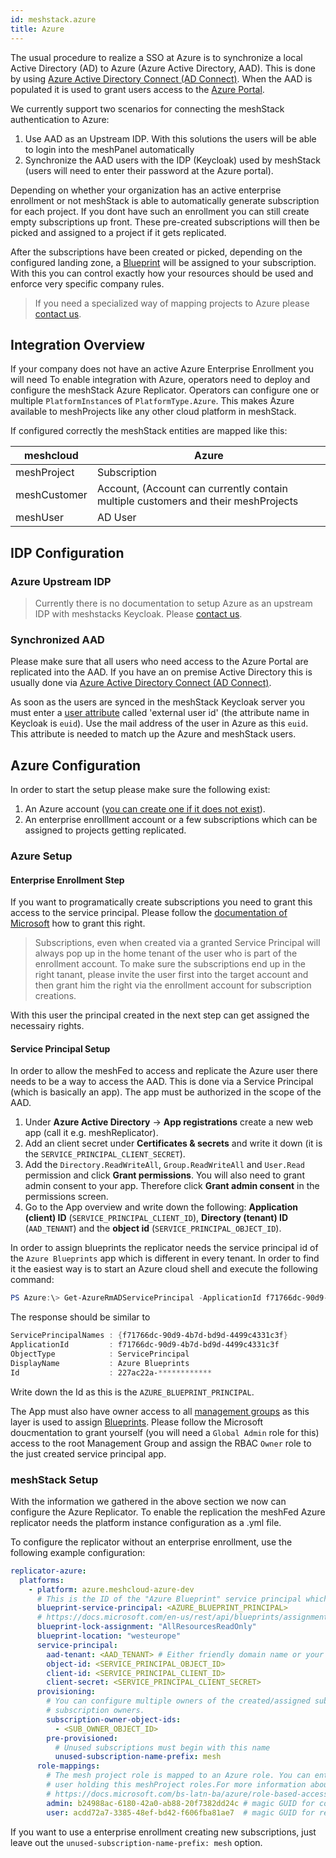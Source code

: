 ```yaml
---
id: meshstack.azure
title: Azure
---
```


The usual procedure to realize a SSO at Azure is to synchronize a local Active Directory (AD) to Azure (Azure Active Directory, AAD). This is done by using
[Azure Active Directory Connect (AD Connect)](https://docs.microsoft.com/en-us/azure/active-directory/hybrid/whatis-azure-ad-connect). When the AAD is populated it is used to grant
users access to the [Azure Portal](https://portal.azure.com).

We currently support two scenarios for connecting the meshStack authentication to Azure:

1. Use AAD as an Upstream IDP. With this solutions the users will be able to login into the meshPanel automatically
2. Synchronize the AAD users with the IDP (Keycloak) used by meshStack (users will need to enter their password at the Azure portal).

Depending on whether your organization has an active enterprise enrollment or not meshStack is able to automatically generate subscription for each project. If you dont have such an enrollment you can still create empty subscriptions up front. These pre-created subscriptions will then be picked and assigned to a project if it gets replicated.

After the subscriptions have been created or picked, depending on the configured landing zone, a [Blueprint](https://docs.microsoft.com/en-us/azure/governance/blueprints/overview) will be assigned to your subscription. With this you can control exactly how your resources should be used and enforce very specific company rules.

> If you need a specialized way of mapping projects to Azure please [contact us](mailto:support@meshcloud.io).

## Integration Overview

If your company does not have an active Azure Enterprise Enrollment you will need
To enable integration with Azure, operators need to deploy and configure the meshStack Azure Replicator. Operators can configure one or multiple `PlatformInstance`s of `PlatformType.Azure`. This makes Azure available to meshProjects like any other cloud platform in meshStack.

If configured correctly the meshStack entities are mapped like this:

| meshcloud    | Azure                                                                             |
| ------------ | --------------------------------------------------------------------------------- |
| meshProject  | Subscription                                                                      |
| meshCustomer | Account, (Account can currently contain multiple customers and their meshProjects |
| meshUser     | AD User                                                                           |

## IDP Configuration

### Azure Upstream IDP

> Currently there is no documentation to setup Azure as an upstream IDP with meshstacks Keycloak. Please [contact us](mailto:support@meshcloud.io).

### Synchronized AAD

Please make sure that all users who need access to the Azure Portal are replicated into the AAD. If you have an on premise Active Directory this is usually done via [Azure Active Directory Connect (AD Connect)](https://docs.microsoft.com/en-us/azure/active-directory/hybrid/whatis-azure-ad-connect).

As soon as the users are synced in the meshStack Keycloak server you must enter a [user attribute](https://www.keycloak.org/docs/latest/server_admin/index.html#user-attributes) called 'external user id' (the attribute name in Keycloak is `euid`). Use the mail address of the user in Azure as this `euid`. This attribute is needed to match up the Azure and meshStack users.

## Azure Configuration

In order to start the setup please make sure the following exist:

1. An Azure account ([you can create one if it does not exist](https://azure.microsoft.com/en-us/features/azure-portal/)).
2. An enterprise enrolllment account or a few subscriptions which can be assigned to projects getting replicated.

### Azure Setup

#### Enterprise Enrollment Step

If you want to programatically create subscriptions you need to grant this access to the service principal. Please follow the [documentation of Microsoft](https://docs.microsoft.com/en-us/azure/azure-resource-manager/grant-access-to-create-subscription) how to grant this right.

> Subscriptions, even when created via a granted Service Principal will always pop up in the home tenant of the user who is part of the enrollment account. To make sure the subscriptions end up in the right tanant, please invite the user first into the target account and then grant him the right via the enrollment account for subscription creations.

With this user the principal created in the next step can get assigned the necessairy rights.

#### Service Principal Setup

In order to allow the meshFed to access and replicate the Azure user there needs to be a way to access the AAD. This is done via a Service
Principal (which is basically an app). The app must be authorized in the scope of the AAD.

1. Under **Azure Active Directory** &rarr; **App registrations** create a new web app (call it e.g. meshReplicator).
2. Add an client secret under **Certificates &amp; secrets** and write it down (it is the `SERVICE_PRINCIPAL_CLIENT_SECRET`).
3. Add the `Directory.ReadWriteAll`, `Group.ReadWriteAll` and `User.Read` permission and click **Grant permissions**. You will also need to grant admin consent to your app. Therefore click **Grant admin consent** in the permissions screen.
4. Go to the App overview and write down the following: **Application (client) ID** (`SERVICE_PRINCIPAL_CLIENT_ID`), **Directory (tenant) ID** (`AAD_TENANT`) and the **object id** (`SERVICE_PRINCIPAL_OBJECT_ID`).

In order to assign blueprints the replicator needs the service principal id of the `Azure Blueprints` app which is different in every tenant. In order to find it the easiest way is to start an Azure cloud shell and execute the following command:

```powershell
PS Azure:\> Get-AzureRmADServicePrincipal -ApplicationId f71766dc-90d9-4b7d-bd9d-4499c4331c3f
```

The response should be similar to

```powershell
ServicePrincipalNames : {f71766dc-90d9-4b7d-bd9d-4499c4331c3f}
ApplicationId         : f71766dc-90d9-4b7d-bd9d-4499c4331c3f
ObjectType            : ServicePrincipal
DisplayName           : Azure Blueprints
Id                    : 227ac22a-************
```

Write down the Id as this is the `AZURE_BLUEPRINT_PRINCIPAL`.

The App must also have owner access to all [management groups](https://docs.microsoft.com/en-us/azure/governance/management-groups/) as this layer is used to assign [Blueprints](https://docs.microsoft.com/en-us/azure/governance/blueprints/overview). Please follow the Microsoft doucmentation to grant yourself (you will need a `Global Admin` role for this) access to the root Management Group and assign the RBAC `Owner` role to the just created service principal app.

### meshStack Setup

With the information we gathered in the above section we now can configure the Azure Replicator. To enable the replication the meshFed Azure replicator needs the platform instance configuration as a .yml file.

To configure the replicator without an enterprise enrollment, use the following example configuration:

```yml
replicator-azure:
  platforms:
    - platform: azure.meshcloud-azure-dev
      # This is the ID of the "Azure Blueprint" service principal which must be known beforehand.
      blueprint-service-principal: <AZURE_BLUEPRINT_PRINCIPAL>
      # https://docs.microsoft.com/en-us/rest/api/blueprints/assignments/createorupdate#assignmentlockmode
      blueprint-lock-assignment: "AllResourcesReadOnly"
      blueprint-location: "westeurope"
      service-principal:
        aad-tenant: <AAD_TENANT> # Either friendly domain name or your tenants GUID
        object-id: <SERVICE_PRINCIPAL_OBJECT_ID>
        client-id: <SERVICE_PRINCIPAL_CLIENT_ID>
        client-secret: <SERVICE_PRINCIPAL_CLIENT_SECRET>
      provisioning:
        # You can configure multiple owners of the created/assigned subscriptions. Enter the object IDs of the
        # subscription owners.
        subscription-owner-object-ids:
          - <SUB_OWNER_OBJECT_ID>
        pre-provisioned:
          # Unused subscriptions must begin with this name
          unused-subscription-name-prefix: mesh
      role-mappings:
        # The mesh project role is mapped to an Azure role. You can enter the role which should be assigned for the
        # user holding this meshProject roles.For more information about Azure roles see
        # https://docs.microsoft.com/bs-latn-ba/azure/role-based-access-control/built-in-roles
        admin: b24988ac-6180-42a0-ab88-20f7382dd24c # magic GUID for contributor
        user: acdd72a7-3385-48ef-bd42-f606fba81ae7  # magic GUID for reader
```

If you want to use a enterprise enrollment creating new subscriptions, just leave out the `unused-subscription-name-prefix: mesh` option.
